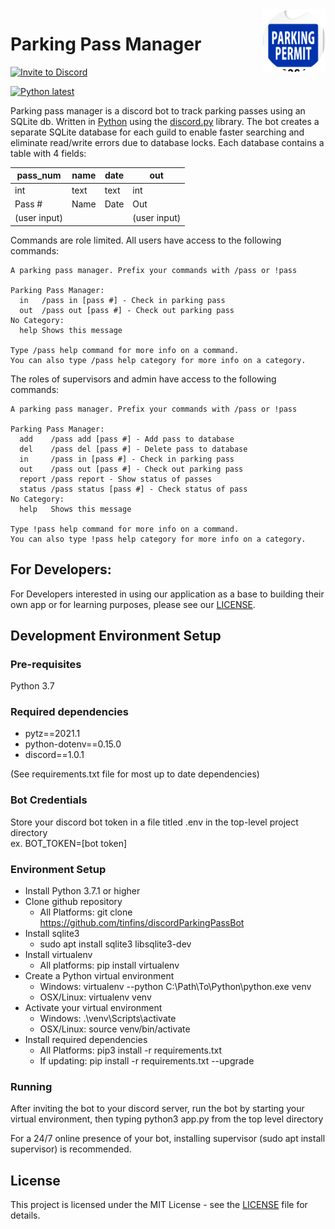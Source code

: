 <img align="right" src="https://github.com/tinfins/discordParkingPassBot/blob/main/src/assets/circle-cropped.png" width=100>
  
# Parking Pass Manager

[![Invite to Discord](https://img.shields.io/static/v1?label=parkingPassMngr&message=Invite&color=7289da)](https://discord.com/api/oauth2/authorize?client_id=817134568405860360&permissions=85056&scope=bot)
  
[![Python latest](https://img.shields.io/static/v1?label=Python&message=latest&color=brightgreen)](https://www.python.org/downloads/)
  
Parking pass manager is a discord bot to track parking passes using an SQLite db. Written in [Python](https://www.python.org) using the [discord.py](https://github.com/Rapptz/discord.py) library.
The bot creates a separate SQLite database for each guild to enable faster searching and eliminate read/write errors due to database locks. Each database contains a table with 4 fields:

| pass_num     | name | date | out          |
|--------------|------|------|--------------|
| int          | text | text | int          |
| Pass #       | Name | Date | Out          |
| (user input) |      |      | (user input) |

  
Commands are role limited.
All users have access to the following commands:
```
A parking pass manager. Prefix your commands with /pass or !pass

Parking Pass Manager:
  in   /pass in [pass #] - Check in parking pass
  out  /pass out [pass #] - Check out parking pass
​No Category:
  help Shows this message

Type /pass help command for more info on a command.
You can also type /pass help category for more info on a category.
```  
  
The roles of supervisors and admin have access to the following commands:

```
A parking pass manager. Prefix your commands with /pass or !pass

Parking Pass Manager:
  add    /pass add [pass #] - Add pass to database
  del    /pass del [pass #] - Delete pass to database
  in     /pass in [pass #] - Check in parking pass
  out    /pass out [pass #] - Check out parking pass
  report /pass report - Show status of passes
  status /pass status [pass #] - Check status of pass
​No Category:
  help   Shows this message

Type !pass help command for more info on a command.
You can also type !pass help category for more info on a category.
```  
  
## For Developers:
For Developers interested in using our application as a base to building their own app or for learning purposes, please see our [LICENSE](https://github.com/tinfins/discordParkingPassBot/blob/main/LICENSE).
  
## Development Environment Setup
### Pre-requisites
Python 3.7
### Required dependencies
- pytz==2021.1
- python-dotenv==0.15.0
- discord==1.0.1
  
(See requirements.txt file for most up to date dependencies)
  
### Bot Credentials
Store your discord bot token in a file titled .env in the top-level project directory\
ex. BOT_TOKEN=[bot token]
  
### Environment Setup
- Install Python 3.7.1 or higher
- Clone github repository
  - All Platforms: git clone https://github.com/tinfins/discordParkingPassBot
- Install sqlite3
  - sudo apt install sqlite3 libsqlite3-dev
- Install virtualenv
  - All platforms: pip install virtualenv
- Create a Python virtual environment
  - Windows: virtualenv --python C:\Path\To\Python\python.exe venv
  - OSX/Linux: virtualenv venv
- Activate your virtual environment
  - Windows: .\venv\Scripts\activate
  - OSX/Linux: source venv/bin/activate
- Install required dependencies
  - All Platforms: pip3 install -r requirements.txt
  - If updating: pip install -r requirements.txt --upgrade
  
### Running
After inviting the bot to your discord server, run the bot by starting your virtual environment, then typing python3 app.py from the top level directory
  
For a 24/7 online presence of your bot, installing supervisor (sudo apt install supervisor) is recommended.
  
## License
This project is licensed under the MIT License - see the [LICENSE](https://github.com/tinfins/discordParkingPassBot/blob/main/LICENSE) file for details.
